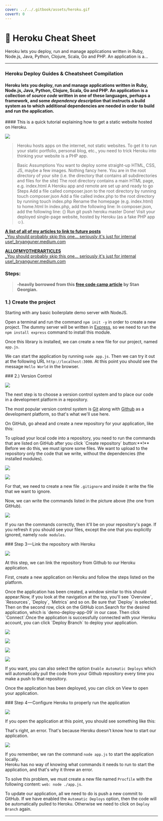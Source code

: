```yaml
---
cover: ../../.gitbook/assets/heroku.gif
coverY: 0
---
```


# 🛐 Heroku Cheat Sheet

Heroku lets you deploy, run and manage applications written in Ruby, Node.js, Java, Python, Clojure, Scala, Go and PHP. An application is a…

***

### Heroku Deploy Guides & Cheatsheet Compilation

#### Heroku lets you deploy, run and manage applications written in Ruby, Node.js, Java, Python, Clojure, Scala, Go and PHP. An application is a collection of _source code_ written in one of these languages, perhaps a framework, and some _dependency description_ that instructs a build system as to which additional dependencies are needed in order to build and run the application.

\#### This is a quick tutorial explaining how to get a static website hosted on Heroku.

![](https://cdn-images-1.medium.com/max/800/0\*gAOfoFENBTwE5mqJ.gif)

> Heroku hosts apps on the internet, not static websites. To get it to run your static portfolio, personal blog, etc., you need to trick Heroku into thinking your website is a PHP app.

> Basic Assumptions You want to deploy some straight-up HTML, CSS, JS, maybe a few images. Nothing fancy here. You are in the root directory of your site (i.e. the directory that contains all subdirectories and files for the site) The root directory contains a main HTML page, e.g. index.html A Heroku app and remote are set up and ready to go Steps Add a file called composer.json to the root directory by running touch composer.json Add a file called index.php to the root directory by running touch index.php Rename the homepage (e.g. index.html) to home.html In index.php, add the following line: In composer.json, add the following line: {} Run git push heroku master Done! Visit your deployed single-page website, hosted by Heroku (as a fake PHP app ☺).

[**A list of all of my articles to link to future posts**\
\_You should probably skip this one… seriously it's just for internal use!\_bryanguner.medium.com](https://bryanguner.medium.com/a-list-of-all-of-my-articles-to-link-to-future-posts-1f6f88ebdf5b)

[**ALLOFMYOTHERARTICLES**\
\_You should probably skip this one… seriously it's just for internal use!\_bryanguner.medium.com](https://bryanguner.medium.com/a-list-of-all-of-my-articles-to-link-to-future-posts-1f6f88ebdf5b)

### Steps:

> **-heavily borrowed from this** [**free code camp article**](https://www.freecodecamp.org/news/how-to-deploy-an-application-to-heroku/) **by Stan Georgian.**

### 1.) Create the project

Starting with any basic boilerplate demo server with NodeJS.

Open a terminal and run the command `npm init -y` in order to create a new project. The dummy server will be written in [Express](https://expressjs.com), so we need to run the `npm install express` command to install this module.

Once this library is installed, we can create a new file for our project, named `app.js`.

We can start the application by running `node app.js`. Then we can try it out at the following URL `http://localhost:3000`. At this point you should see the message `Hello World` in the browser.

\### 2.) Version Control

![](https://cdn-images-1.medium.com/max/800/0\*3FuViRnU9-PB5uqf.PNG)

The next step is to choose a version control system and to place our code in a development platform in a repository.

The most popular version control system is [Git](https://git-scm.com) along with [Github](https://github.com) as a development platform, so that's what we'll use here.

On GitHub, go ahead and create a new repository for your application, like this:

To upload your local code into a repository, you need to run the commands that are listed on GitHub after you click \`Create repository\` button:\*\*!\*\* Before we do this, we must ignore some files. We want to upload to the repository only the code that we write, without the dependencies (the installed modules).

![](https://cdn-images-1.medium.com/max/800/0\*pyHPJP0kjAV9sij1.PNG)

![](https://cdn-images-1.medium.com/max/800/0\*C7nOWV7ygqTRdqcu.PNG)

For that, we need to create a new file `.gitignore` and inside it write the file that we want to ignore.

Now, we can write the commands listed in the picture above (the one from GitHub).

![](https://cdn-images-1.medium.com/max/800/0\*T-9QyGzUdWvFuA-D.PNG)

If you ran the commands correctly, then it'll be on your repository's page. If you refresh it you should see your files, except the one that you explicitly ignored, namely `node modules`.

\### Step 3 — Link the repository with Heroku

![](https://cdn-images-1.medium.com/max/800/0\*\_WzaY9T9A0FsvPgb.PNG)

At this step, we can link the repository from Github to our Heroku application.

First, create a new application on Heroku and follow the steps listed on the platform.

Once the application has been created, a window similar to this should appear:Now, if you look at the navigation at the top, you'll see \`Overview\`, \`Resources\`, \`Deploy\`, \`Metrics\` and so on. Be sure that \`Deploy\` is selected. Then on the second row, click on the GitHub icon.Search for the desired application, which is \`demo-deploy-app-09\` in our case. Then click \`Connect\`.Once the application is successfully connected with your Heroku account, you can click \`Deploy Branch\` to deploy your application.

![](https://cdn-images-1.medium.com/max/800/0\*kAZI5kiisUiZ2Z9D.PNG)

![](https://cdn-images-1.medium.com/max/800/0\*T89joca8hXRO8UsL.PNG)

![](https://cdn-images-1.medium.com/max/800/0\*cowa0t6DgTqjUdjR.PNG)

![](https://cdn-images-1.medium.com/max/800/0\*J9tMV455odrM00UJ.PNG)

If you want, you can also select the option `Enable Automatic Deploys` which will automatically pull the code from your Github repository every time you make a push to that repository.

Once the application has been deployed, you can click on View to open your application.

\### Step 4 — Configure Heroku to properly run the application

![](https://cdn-images-1.medium.com/max/800/0\*9dBdxScA9\_dIEz1Q.PNG)

If you open the application at this point, you should see something like this:

That's right, an error. That's because Heroku doesn't know how to start our application.

![](https://cdn-images-1.medium.com/max/800/0\*rMZ8aneIjG3nx211.PNG)

If you remember, we ran the command `node app.js` to start the application locally.\
Heroku has no way of knowing what commands it needs to run to start the application, and that's why it threw an error.

To solve this problem, we must create a new file named `Procfile` with the following content: `web: node ./app.js`.

To update our application, all we need to do is push a new commit to GitHub. If we have enabled the `Automatic Deploys` option, then the code will be automatically pulled to Heroku. Otherwise we need to click on `Deploy Branch` again.

***
